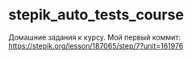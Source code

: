 # stepik_auto_tests_course
Домашние задания к курсу.
Мой первый коммит: https://stepik.org/lesson/187065/step/7?unit=161976